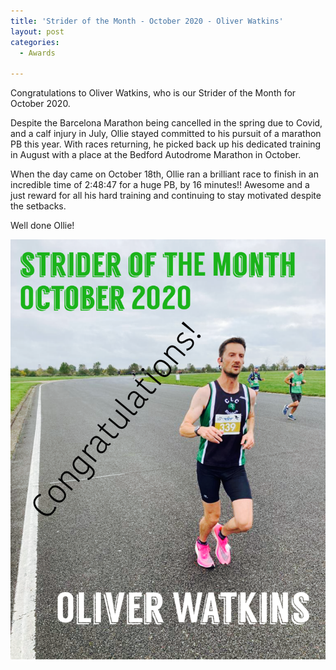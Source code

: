 ```yaml
---
title: 'Strider of the Month - October 2020 - Oliver Watkins'
layout: post
categories:
  - Awards

---
```


Congratulations to Oliver Watkins, who is our Strider of the Month for October 2020.

Despite the Barcelona Marathon being cancelled in the spring due to Covid, and a calf injury in July, Ollie stayed committed to his pursuit of a marathon PB this year. With races returning, he picked back up his dedicated training in August with a place at the Bedford Autodrome Marathon in October.

When the day came on October 18th, Ollie ran a brilliant race to finish in an incredible time of 2:48:47 for a huge PB, by 16 minutes!! Awesome and a just reward for all his hard training and continuing to stay motivated despite the setbacks.

Well done Ollie!

![Strider of the month Oliver Watkins](/images/2020/11/2020-11-18-SOTM-October-2020.png "CLC Strider of the month October 2020 Oliver Watkins")

